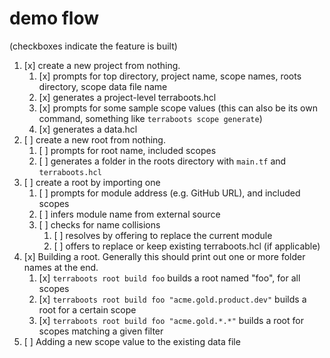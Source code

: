 # demo flow

(checkboxes indicate the feature is built)

1. [x] create a new project from nothing.
   1. [x] prompts for top directory, project name, scope names, roots directory, scope data file name
   2. [x] generates a project-level terraboots.hcl
   3. [x] prompts for some sample scope values (this can also be its own command,
      something like `terraboots scope generate`)
   4. [x] generates a data.hcl
2. [ ] create a new root from nothing.
   1. [ ] prompts for root name, included scopes
   2. [ ] generates a folder in the roots directory with `main.tf` and `terraboots.hcl`
3. [ ] create a root by importing one
   1. [ ] prompts for module address (e.g. GitHub URL), and included scopes
   2. [ ] infers module name from external source
   3. [ ] checks for name collisions
      1. [ ] resolves by offering to replace the current module
      2. [ ] offers to replace or keep existing terraboots.hcl (if applicable)
4. [x] Building a root. Generally this should print out one or more folder names at
   the end.
   1. [x] `terraboots root build foo`
      builds a root named "foo", for all scopes
   2. [x] `terraboots root build foo "acme.gold.product.dev"`
      builds a root for a certain scope
   3. [x] `terraboots root build foo "acme.gold.*.*"`
      builds a root for scopes matching a given filter
5. [ ] Adding a new scope value to the existing data file

